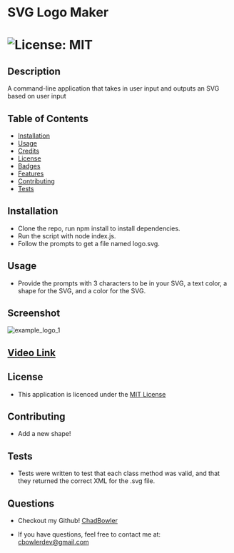 # SVG Logo Maker

# ![License: MIT](https://img.shields.io/badge/License-MIT-yellow.svg)

## Description
A command-line application that takes in user input and outputs an SVG based on user input

## Table of Contents

- [Installation](#Installation)
- [Usage](#Usage)
- [Credits](#Credits)
- [License](#Credits)
- [Badges](#Badges)
- [Features](#Features)
- [Contributing](#Contributing)
- [Tests](#Tests)

## Installation

* Clone the repo, run npm install to install dependencies.
* Run the script with node index.js.
* Follow the prompts to get a file named logo.svg.

## Usage

* Provide the prompts with 3 characters to be in your SVG, a text color, a shape for the SVG, and a color for the SVG.

## Screenshot

![example_logo_1](https://github.com/ChadBowler/SVG-logo-maker/assets/127648744/22339b89-0f18-4417-b39e-f7dacc0add31)

## [Video Link](https://drive.google.com/file/d/19XSHcspYXorAscXqE0aQZuTAdQgNT0ol/view?usp=drive_link)

## License

* This application is licenced under the [MIT License](https://opensource.org/licenses/MIT)

## Contributing

* Add a new shape!

## Tests

* Tests were written to test that each class method was valid, and that they returned the correct XML for the .svg file.

## Questions

* Checkout my Github! [ChadBowler](https://www.github.com/ChadBowler)

* If you have questions, feel free to contact me at: cbowlerdev@gmail.com


